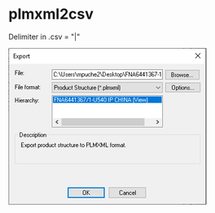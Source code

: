 # plmxml2csv
Delimiter in .csv = "|"

![alt text](https://github.com/mpuche3/plmxml2csv/blob/master/pic/pic_01.PNG)

